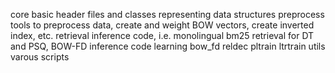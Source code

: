 core
	basic header files and classes representing data structures
preprocess
	tools to preprocess data, create and weight BOW vectors, create inverted index, etc.
retrieval
	inference code, i.e. monolingual bm25 retrieval for DT and PSQ, BOW-FD inference code
learning
	bow_fd
	reldec
	pltrain
	ltrtrain
utils
	varous scripts

